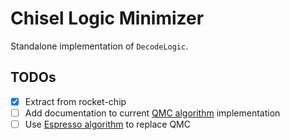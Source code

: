 Chisel Logic Minimizer
=======================

Standalone implementation of `DecodeLogic`.

TODOs
-----------------------
- [x] Extract from rocket-chip
- [ ] Add documentation to current [QMC algorithm](https://en.wikipedia.org/wiki/Quine%E2%80%93McCluskey_algorithm) implementation
- [ ] Use [Espresso algorithm](https://en.wikipedia.org/wiki/Espresso_heuristic_logic_minimizer#Espresso_algorithm) to
  replace QMC